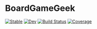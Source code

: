 # BoardGameGeek

[![Stable](https://img.shields.io/badge/docs-stable-blue.svg)](https://adrhill.github.io/BoardGameGeek.jl/stable)
[![Dev](https://img.shields.io/badge/docs-dev-blue.svg)](https://adrhill.github.io/BoardGameGeek.jl/dev)
[![Build Status](https://github.com/adrhill/BoardGameGeek.jl/actions/workflows/CI.yml/badge.svg?branch=main)](https://github.com/adrhill/BoardGameGeek.jl/actions/workflows/CI.yml?query=branch%3Amain)
[![Coverage](https://codecov.io/gh/adrhill/BoardGameGeek.jl/branch/main/graph/badge.svg)](https://codecov.io/gh/adrhill/BoardGameGeek.jl)
